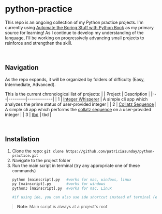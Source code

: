 # python-practice

This repo is an ongoing collection of my Python practice projects. I'm currently using [Automate the Boring Stuff with Python Book](https://automatetheboringstuff.com/3e/) as my primary source for learning! As I continue to develop my understanding of the language, I'll be working on progressively advancing small projects to reinforce and strengthen the skill.

<br>

## Navigation
As the repo expands, it will be organized by folders of difficulty (Easy, Intermediate, Advanced).

This is the current chronological list of projects:
|   | Project | Description |
|---|---------|-------------|
| 1 | [Integer Whisperer](https://github.com/patriciasunday/python-practice/tree/main/integer-whisperer) | A simple cli app which analyzes the prime status of user-provided integer |
| 2 | [Collatz Sequence](https://github.com/patriciasunday/python-practice/tree/main/collatz_sequence) | A simple cli app which performs the [collatz sequence](https://automatetheboringstuff.com/3e/chapter4.html#:~:text=the%20following%20tasks.-,The%20Collatz%20Sequence,-Write%20a%20function) on a user-provided integer |
| 3 | [tbd]() | tbd |

<br>


## Installation
1.	Clone the repo: `git clone https://github.com/patriciasunday/python-practice.git`
2.	Navigate to the project folder
3.	Run the main script in terminal (try any appropriate one of these commands)
    ```python
    python [mainscript].py   #works for mac, windows, linux
    py [mainscript].py       #works for windows
    python3 [mainscript].py  #works for mac, Linux
    
    #if using ide, you can also use ide shortcut instead of terminal (e.g. F5 in Vs Code)
    ```

> **Note**: Main script is always at a project's root
